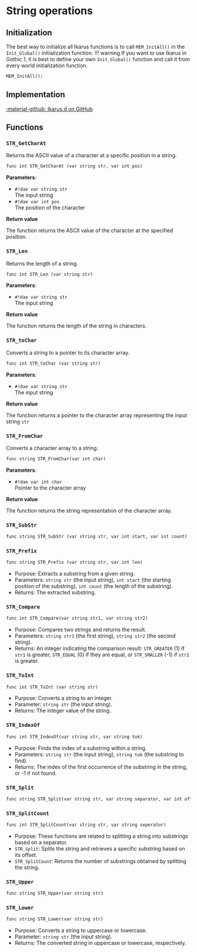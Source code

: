 # String operations


## Initialization
The best way to initialize all Ikarus functions is to call `MEM_InitAll()` in the `Init_Global()` initialization function. 
!!! warning
    If you want to use Ikarus in Gothic 1, it is best to define your own `Init_Global()` function and call it from every world initialization function.

```dae
MEM_InitAll();
```

## Implementation
[:material-github: Ikarus.d on GitHub](https://github.com/Lehona/Ikarus/blob/master/Ikarus.d#L2341)

## Functions

### `STR_GetCharAt`
Returns the ASCII value of a character at a specific position in a string.
```dae
func int STR_GetCharAt (var string str, var int pos)
```
**Parameters**:

- `#!dae var string str`  
    The input string
- `#!dae var int pos`  
    The position of the character

**Return value**

The function returns the ASCII value of the character at the specified position.

### `STR_Len`
Returns the length of a string.
```dae
func int STR_Len (var string str)
```
**Parameters**:

- `#!dae var string str`  
    The input string

**Return value**

The function returns the length of the string in characters.

### `STR_toChar`
Converts a string to a pointer to its character array.
```dae
func int STR_toChar (var string str)
```
**Parameters**:

- `#!dae var string str`  
    The input string

**Return value**

The function returns a pointer to the character array representing the input string `str`

### `STR_FromChar`
Converts a character array to a string.
```dae
func string STR_FromChar(var int char)
```
**Parameters**:

- `#!dae var int char`  
    Pointer to the character array

**Return value**

The function returns the string representation of the character array.

### `STR_SubStr`
```dae
func string STR_SubStr (var string str, var int start, var int count)
```


### `STR_Prefix`
```dae
func string STR_Prefix (var string str, var int len)
```
   - Purpose: Extracts a substring from a given string.
   - Parameters: `string str` (the input string), `int start` (the starting position of the substring), `int count` (the length of the substring).
   - Returns: The extracted substring.

### `STR_Compare`
```dae
func int STR_Compare(var string str1, var string str2)
```
   - Purpose: Compares two strings and returns the result.
   - Parameters: `string str1` (the first string), `string str2` (the second string).
   - Returns: An integer indicating the comparison result: `STR_GREATER` (1) if `str1` is greater, `STR_EQUAL` (0) if they are equal, or `STR_SMALLER` (-1) if `str2` is greater.

### `STR_ToInt`
```dae
func int STR_ToInt (var string str)
```
   - Purpose: Converts a string to an integer.
   - Parameter: `string str` (the input string).
   - Returns: The integer value of the string.

### `STR_IndexOf`
```dae
func int STR_IndexOf(var string str, var string tok)
```
   - Purpose: Finds the index of a substring within a string.
   - Parameters: `string str` (the input string), `string tok` (the substring to find).
   - Returns: The index of the first occurrence of the substring in the string, or -1 if not found.

### `STR_Split`
```dae
func string STR_Split(var string str, var string separator, var int offset)
```

### `STR_SplitCount`
```dae
func int STR_SplitCount(var string str, var string seperator)
```
   - Purpose: These functions are related to splitting a string into substrings based on a separator.
   - `STR_Split`: Splits the string and retrieves a specific substring based on its offset.
   - `STR_SplitCount`: Returns the number of substrings obtained by splitting the string.

### `STR_Upper` 
```dae
func string STR_Upper(var string str)
```

### `STR_Lower`
```dae
func string STR_Lower(var string str)
```
   - Purpose: Converts a string to uppercase or lowercase.
   - Parameter: `string str` (the input string).
   - Returns: The converted string in uppercase or lowercase, respectively.
